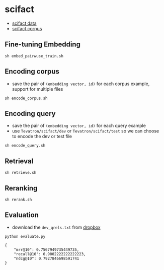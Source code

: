# scifact
- [scifact data](https://huggingface.co/datasets/Tevatron/scifact)
- [scifact corpus](https://huggingface.co/datasets/Tevatron/scifact-corpus)

## Fine-tuning Embedding
```shell
sh embed_pairwuse_train.sh
```

## Encoding corpus
- save the pair of `(embedding vector, id)` for each corpus example, support for multiple files

```shell
sh encode_corpus.sh
```

## Encoding query
- save the pair of `(embedding vector, id)` for each query example
- use `Tevatron/scifact/dev` or `Tevatron/scifact/test` so we can choose to encode the dev or test file

```shell
sh encode_query.sh
```

## Retrieval
```shell
sh retrieve.sh
```

## Reranking
```shell
sh rerank.sh
```

## Evaluation
- download the `dev_qrels.txt` from [dropbox](https://www.dropbox.com/s/lpq8mfynqzsuyy5/dev_qrels.txt)
```shell
python evaluate.py
```

```
{
    "mrr@10": 0.7567949735449735,
    "recall@10": 0.9002222222222223,
    "ndcg@10": 0.7927846698591741
}
```
